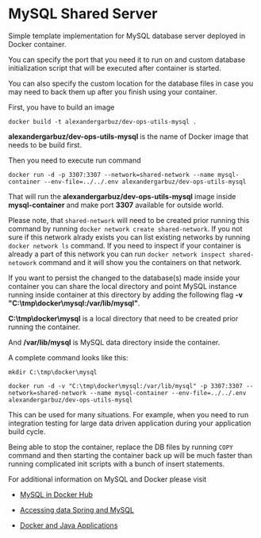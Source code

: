 # MySQL Shared Server

Simple template implementation for MySQL database server deployed in Docker container.

You can specify the port that you need it to run on and custom database initialization script that will be executed after container is started.

You can also specify the custom location for the database files in case you may need to back them up after you finish using your container.

First, you have to build an image

```
docker build -t alexandergarbuz/dev-ops-utils-mysql .

```

<b>alexandergarbuz/dev-ops-utils-mysql</b> is the name of Docker image that needs to be build first.

Then you need to execute run command

```
docker run -d -p 3307:3307 --network=shared-network --name mysql-container --env-file=../../.env alexandergarbuz/dev-ops-utils-mysql

```

That will run the <b>alexandergarbuz/dev-ops-utils-mysql</b> image inside <b>mysql-container</b> and make port <b>3307</b> available for outside world.

Please note, that `shared-network` will need to be created prior running this command by running `docker network create shared-network`. If you not sure if this network alrady exists you can list existing networks by running `docker network ls` command. If you need to inspect if your container is already a part of this network you can run `docker network inspect shared-netowork` command and it will show you the containers on that network.

If you want to persist the changed to the database(s) made inside your container you can share the local directory and point MySQL instance running inside container at this directory by adding the following flag <b>-v "C:\tmp\docker\mysql:/var/lib/mysql"</b>. 

<b>C:\tmp\docker\mysql</b> is a local directory that need to be created prior running the container. 

And <b>/var/lib/mysql</b> is MySQL data directory inside the container.

A complete command looks like this:


```
mkdir C:\tmp\docker\mysql

docker run -d -v "C:\tmp\docker\mysql:/var/lib/mysql" -p 3307:3307 --network=shared-network --name mysql-container --env-file=../../.env alexandergarbuz/dev-ops-utils-mysql

```
This can be used for many situations. For example, when you need to run integration testing for large data driven application during your application build cycle. 



Being able to stop the container, replace the DB files by running `COPY` command and then starting the container back up will be much faster than running complicated init scripts with a bunch of insert statements.

For additional information on MySQL and Docker please visit

* [MySQL in Docker Hub](https://hub.docker.com/_/mysql/)

* [Accessing data Spring and MySQL](https://spring.io/guides/gs/accessing-data-mysql/)

* [Docker and Java Applications](https://docs.docker.com/language/java/)
